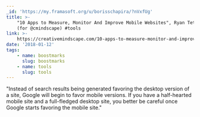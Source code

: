 ```yaml
---
_id: 'https://my.framasoft.org/u/borisschapira/?nVxfUg'
title: >-
    "10 Apps to Measure, Monitor And Improve Mobile Websites", Ryan Tetzlaff
    (for @cmindscape) #tools
link: >-
    https://creativemindscape.com/10-apps-to-measure-monitor-and-improve-mobile-versions-of-your-website/
date: '2018-01-12'
tags:
    - name: boostmarks
      slug: boostmarks
    - name: tools
      slug: tools
---
```


<div class="markdown"><p>&quot;Instead of search results being generated favoring the desktop version of a site, Google will begin to favor mobile versions. If you have a half-hearted mobile site and a full-fledged desktop site, you better be careful once Google starts favoring the mobile site.&quot;
</p></div>
